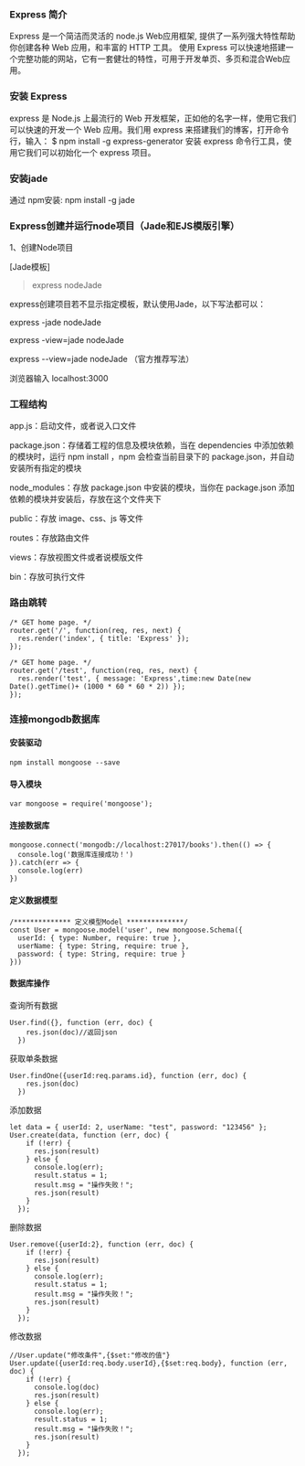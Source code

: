 ### Express 简介

Express 是一个简洁而灵活的 node.js Web应用框架, 提供了一系列强大特性帮助你创建各种 Web 应用，和丰富的 HTTP 工具。
使用 Express 可以快速地搭建一个完整功能的网站，它有一套健壮的特性，可用于开发单页、多页和混合Web应用。

### 安装 Express
express 是 Node.js 上最流行的 Web 开发框架，正如他的名字一样，使用它我们可以快速的开发一个 Web 应用。我们用 express 来搭建我们的博客，打开命令行，输入：
$ npm install -g express-generator
安装 express 命令行工具，使用它我们可以初始化一个 express 项目。
### 安装jade

通过 npm安装:
npm install -g jade

### Express创建并运行node项目（Jade和EJS模版引擎）
 1、创建Node项目

[Jade模板]

> express nodeJade

express创建项目若不显示指定模板，默认使用Jade，以下写法都可以：

express -jade nodeJade

express -view=jade nodeJade

express --view=jade nodeJade （官方推荐写法）

浏览器输入 localhost:3000

### 工程结构

app.js：启动文件，或者说入口文件

package.json：存储着工程的信息及模块依赖，当在 dependencies 中添加依赖的模块时，运行 npm install ，npm 会检查当前目录下的 package.json，并自动安装所有指定的模块

node_modules：存放 package.json 中安装的模块，当你在 package.json 添加依赖的模块并安装后，存放在这个文件夹下

public：存放 image、css、js 等文件

routes：存放路由文件

views：存放视图文件或者说模版文件

bin：存放可执行文件

### 路由跳转
```
/* GET home page. */
router.get('/', function(req, res, next) {
  res.render('index', { title: 'Express' });
});

/* GET home page. */
router.get('/test', function(req, res, next) {
  res.render('test', { message: 'Express',time:new Date(new Date().getTime()+ (1000 * 60 * 60 * 2)) });
});
```

### 连接mongodb数据库

#### 安装驱动
```
npm install mongoose --save
```

#### 导入模块
```
var mongoose = require('mongoose');
```

#### 连接数据库
```
mongoose.connect('mongodb://localhost:27017/books').then(() => {
  console.log('数据库连接成功！')
}).catch(err => {
  console.log(err)
})
```

#### 定义数据模型
```
/************** 定义模型Model **************/
const User = mongoose.model('user', new mongoose.Schema({
  userId: { type: Number, require: true },
  userName: { type: String, require: true },
  password: { type: String, require: true }
}))
```

#### 数据库操作

查询所有数据
```
User.find({}, function (err, doc) {  
    res.json(doc)//返回json
  })
```

获取单条数据
```
User.findOne({userId:req.params.id}, function (err, doc) {
    res.json(doc)
  })
```

添加数据
```
let data = { userId: 2, userName: "test", password: "123456" };
User.create(data, function (err, doc) {
    if (!err) {
      res.json(result)
    } else {
      console.log(err);
      result.status = 1;
      result.msg = "操作失败！";
      res.json(result)
    }
  });
```

删除数据
```
User.remove({userId:2}, function (err, doc) {
    if (!err) {
      res.json(result)
    } else {
      console.log(err);
      result.status = 1;
      result.msg = "操作失败！";
      res.json(result)
    }
  });
```

修改数据
```
//User.update("修改条件",{$set:"修改的值"}
User.update({userId:req.body.userId},{$set:req.body}, function (err, doc) {
    if (!err) {
      console.log(doc)
      res.json(result)
    } else {
      console.log(err);
      result.status = 1;
      result.msg = "操作失败！";
      res.json(result)
    }
  });
```
